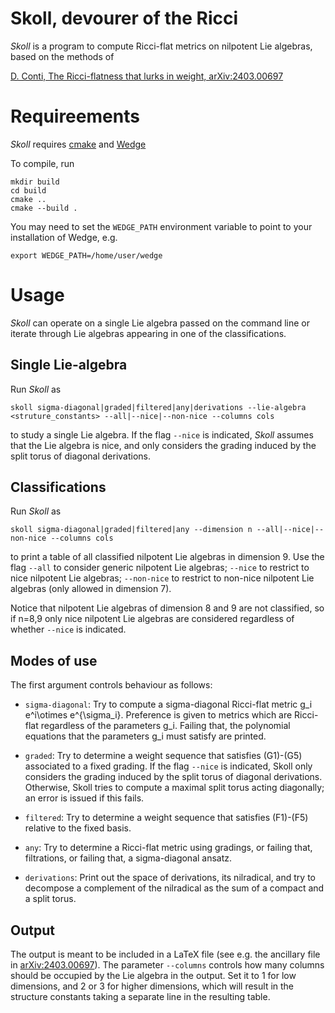 # Skoll, devourer of the Ricci

*Skoll* is a program to compute Ricci-flat metrics on nilpotent Lie algebras, based on the methods of

[D. Conti, The Ricci-flatness that lurks in weight, arXiv:2403.00697](https://arxiv.org/abs/2403.00697)

# Requireements

*Skoll* requires [cmake](https://cmake.org/) and [Wedge](https://github.com/diego-conti/wedge)

To compile, run 

    mkdir build
    cd build
    cmake ..
    cmake --build .
You may need to set the `WEDGE_PATH` environment variable to point to your installation of Wedge, e.g. 

    export WEDGE_PATH=/home/user/wedge

# Usage

*Skoll* can operate on a single Lie algebra passed on the command line or iterate through Lie algebras appearing in one of the classifications.

## Single Lie-algebra

Run *Skoll* as

    skoll sigma-diagonal|graded|filtered|any|derivations --lie-algebra <struture_constants> --all|--nice|--non-nice --columns cols
to study a single Lie algebra. If the flag `--nice` is indicated, *Skoll* assumes that the Lie algebra is nice, and only considers the grading induced by the split torus of diagonal derivations.

## Classifications 

Run *Skoll* as 

    skoll sigma-diagonal|graded|filtered|any --dimension n --all|--nice|--non-nice --columns cols
to print a table of all classified nilpotent Lie algebras in dimension 9. Use the flag `--all` to consider generic nilpotent Lie algebras; `--nice` to restrict to nice nilpotent Lie algebras; `--non-nice` to restrict to non-nice nilpotent Lie algebras (only allowed in dimension 7).

Notice that nilpotent Lie algebras of dimension 8 and 9 are not classified, so if n=8,9 only nice nilpotent Lie algebras are considered regardless of whether `--nice` is indicated.

## Modes of use

The first argument controls behaviour as follows:

- `sigma-diagonal`: Try to compute a sigma-diagonal Ricci-flat metric g_i e^i\otimes e^{\sigma_i}. Preference is given to metrics which are Ricci-flat regardless of the parameters g_i. Failing that, the polynomial equations that the parameters g_i must satisfy are printed.

- `graded`: Try to determine a weight sequence that satisfies (G1)-(G5) associated to a fixed grading. If the flag `--nice` is indicated, Skoll only considers the grading induced by the split torus of diagonal derivations. Otherwise, Skoll tries to compute a maximal split torus acting diagonally; an error is issued if this fails.

- `filtered`: Try to determine a weight sequence that satisfies (F1)-(F5) relative to the fixed basis.

- `any`: Try to determine a Ricci-flat metric using gradings, or failing that, filtrations, or failing that, a sigma-diagonal ansatz.

- `derivations`: Print out the space of derivations, its nilradical, and try to decompose a complement of the nilradical as the sum of a compact and a split torus.

## Output

The output is meant to be included in a LaTeX file (see e.g. the ancillary file in [arXiv:2403.00697](https://arxiv.org/abs/2403.00697)). The parameter `--columns` controls how many columns should be occupied by the Lie algebra in the output. Set it to 1 for low dimensions, and 2 or 3 for higher dimensions, which will result in the structure constants taking a separate line in the resulting table.



